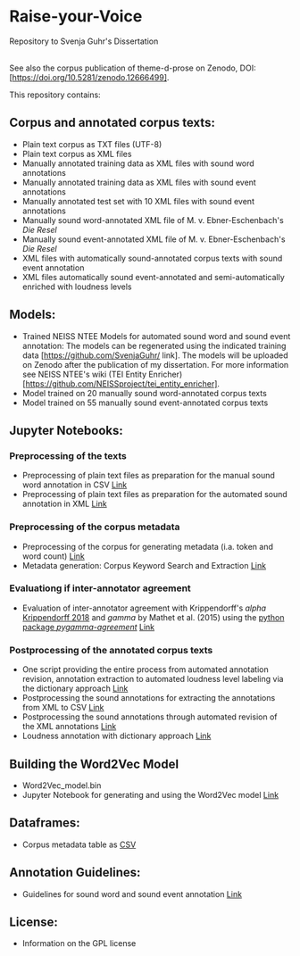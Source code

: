 # Raise-your-Voice
Repository to Svenja Guhr's Dissertation <br/><br/>

See also the corpus publication of theme-d-prose on Zenodo, DOI: [https://doi.org/10.5281/zenodo.12666499]. 

This repository contains: 

## Corpus and annotated corpus texts:
- Plain text corpus as TXT files (UTF-8) 
- Plain text corpus as XML files
- Manually annotated training data as XML files with sound word annotations 
- Manually annotated training data as XML files with sound event annotations 
- Manually annotated test set with 10 XML files with sound event annotations 
- Manually sound word-annotated XML file of M. v. Ebner-Eschenbach's _Die Resel_ 
- Manually sound event-annotated XML file of M. v. Ebner-Eschenbach's _Die Resel_ 
- XML files with automatically sound-annotated corpus texts with sound event annotation 
- XML files automatically sound event-annotated and semi-automatically enriched with loudness levels 

## Models:
- Trained NEISS NTEE Models for automated sound word and sound event annotation: 
The models can be regenerated using the indicated training data [https://github.com/SvenjaGuhr/ link]. The models will be uploaded on Zenodo after the publication of my dissertation.
For more information see NEISS NTEE's wiki (TEI Entity Enricher) [https://github.com/NEISSproject/tei_entity_enricher].
- Model trained on 20 manually sound word-annotated corpus texts
- Model trained on 55 manually sound event-annotated corpus texts

## Jupyter Notebooks:
### Preprocessing of the texts
- Preprocessing of plain text files as preparation for the manual sound word annotation in CSV [Link](https://github.com/SvenjaGuhr/Raise-your-Voice/blob/main/tidy_Text-preprocessing_German_spacy.ipynb)
- Preprocessing of plain text files as preparation for the automated sound annotation in XML [Link](https://github.com/SvenjaGuhr/Raise-your-Voice/blob/main/20240430_text_preprocessing_for_XML_preparation.ipynb)
  
### Preprocessing of the corpus metadata 
- Preprocessing of the corpus for generating metadata (i.a. token and word count) [Link](https://github.com/SvenjaGuhr/Raise-your-Voice/blob/main/diss_corpus_preprocessing_word_count_sentence_split_lemmatization_Word2Vec_model.ipynb)
- Metadata generation: Corpus Keyword Search and Extraction [Link](https://github.com/SvenjaGuhr/Raise-your-Voice/blob/main/Corpus_Keyword_Search_and_Extraction.ipynb)

### Evaluationg if inter-annotator agreement
- Evaluation of inter-annotator agreement with Krippendorff's _alpha_ [Krippendorff 2018](https://github.com/pln-fing-udelar/fast-krippendorff) and _gamma_ by Mathet et al. (2015) using the [python package _pygamma-agreement_](https://pygamma-agreement.readthedocs.io/_/downloads/en/latest/pdf/) [Link](https://github.com/SvenjaGuhr/Raise-your-Voice/tree/main/IAA_manual_annotation)

### Postprocessing of the annotated corpus texts
- One script providing the entire process from automated annotation revision, annotation extraction to automated loudness level labeling via the dictionary approach [Link](https://github.com/SvenjaGuhr/Raise-your-Voice/blob/main/20240509_loudness_level_labeling_tidy.ipynb)
- Postprocessing the sound annotations for extracting the annotations from XML to CSV [Link](https://github.com/SvenjaGuhr/Raise-your-Voice/tree/main/Diss_extraction_of_annotations)
- Postprocessing the sound annotations through automated revision of the XML annotations [Link](https://github.com/SvenjaGuhr/Raise-your-Voice/blob/main/Diss_extraction_of_annotations/auto_revise_annotations.ipynb)
- Loudness annotation with dictionary approach [Link](https://github.com/SvenjaGuhr/Raise-your-Voice/blob/main/Diss_extraction_of_annotations/20240509_loudness_level_labeling.ipynb)

## Building the Word2Vec Model
- Word2Vec_model.bin
- Jupyter Notebook for generating and using the Word2Vec model [Link](https://github.com/SvenjaGuhr/Raise-your-Voice/tree/main/Word2Vec_Model)

## Dataframes:
- Corpus metadata table as [CSV](https://github.com/SvenjaGuhr/Raise-your-Voice/blob/main/20240503_theme-d-Prose_Metadaten.csv)

## Annotation Guidelines:
- Guidelines for sound word and sound event annotation [Link](https://github.com/SvenjaGuhr/Raise-your-Voice/blob/main/Guidelines%20for%20Sound%20Annotation.md)

## License:
- Information on the GPL license 
